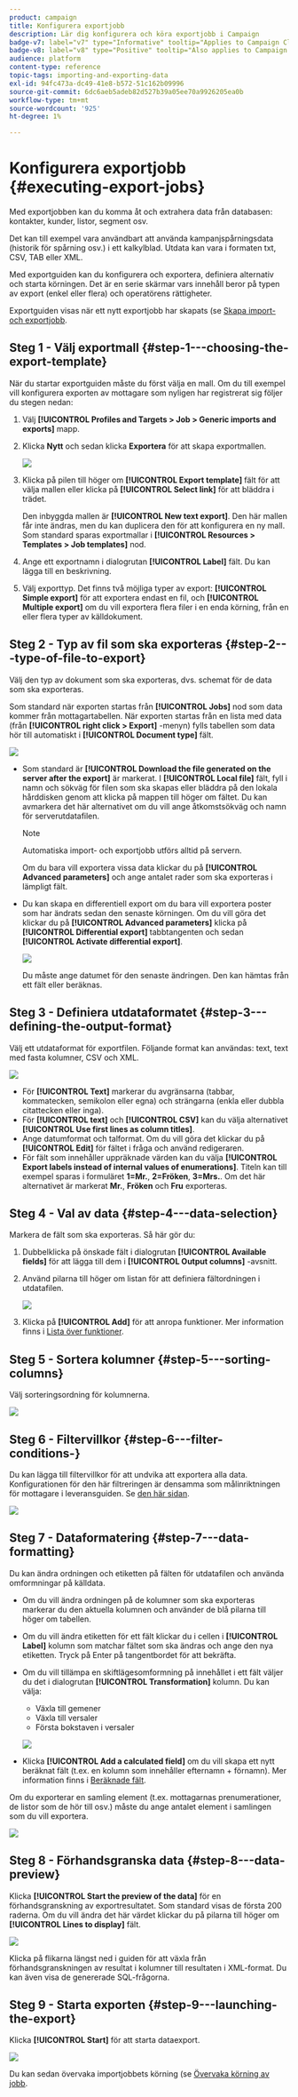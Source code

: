```yaml
---
product: campaign
title: Konfigurera exportjobb
description: Lär dig konfigurera och köra exportjobb i Campaign
badge-v7: label="v7" type="Informative" tooltip="Applies to Campaign Classic v7"
badge-v8: label="v8" type="Positive" tooltip="Also applies to Campaign v8"
audience: platform
content-type: reference
topic-tags: importing-and-exporting-data
exl-id: 94fc473a-dc49-41e8-b572-51c162b09996
source-git-commit: 6dc6aeb5adeb82d527b39a05ee70a9926205ea0b
workflow-type: tm+mt
source-wordcount: '925'
ht-degree: 1%

---
```


# Konfigurera exportjobb {#executing-export-jobs}



Med exportjobben kan du komma åt och extrahera data från databasen: kontakter, kunder, listor, segment osv.

Det kan till exempel vara användbart att använda kampanjspårningsdata (historik för spårning osv.) i ett kalkylblad. Utdata kan vara i formaten txt, CSV, TAB eller XML.

Med exportguiden kan du konfigurera och exportera, definiera alternativ och starta körningen. Det är en serie skärmar vars innehåll beror på typen av export (enkel eller flera) och operatörens rättigheter.

Exportguiden visas när ett nytt exportjobb har skapats (se [Skapa import- och exportjobb](../../platform/using/creating-import-export-jobs.md).

## Steg 1 - Välj exportmall {#step-1---choosing-the-export-template}

När du startar exportguiden måste du först välja en mall. Om du till exempel vill konfigurera exporten av mottagare som nyligen har registrerat sig följer du stegen nedan:

1. Välj **[!UICONTROL Profiles and Targets > Job > Generic imports and exports]** mapp.
1. Klicka **Nytt** och sedan klicka **Exportera** för att skapa exportmallen.

   ![](assets/s_ncs_user_export_wizard01.png)

1. Klicka på pilen till höger om **[!UICONTROL Export template]** fält för att välja mallen eller klicka på **[!UICONTROL Select link]** för att bläddra i trädet.

   Den inbyggda mallen är **[!UICONTROL New text export]**. Den här mallen får inte ändras, men du kan duplicera den för att konfigurera en ny mall. Som standard sparas exportmallar i **[!UICONTROL Resources > Templates > Job templates]** nod.

1. Ange ett exportnamn i dialogrutan **[!UICONTROL Label]** fält. Du kan lägga till en beskrivning.
1. Välj exporttyp. Det finns två möjliga typer av export: **[!UICONTROL Simple export]** för att exportera endast en fil, och **[!UICONTROL Multiple export]** om du vill exportera flera filer i en enda körning, från en eller flera typer av källdokument.

## Steg 2 - Typ av fil som ska exporteras {#step-2---type-of-file-to-export}

Välj den typ av dokument som ska exporteras, dvs. schemat för de data som ska exporteras.

Som standard när exporten startas från **[!UICONTROL Jobs]** nod som data kommer från mottagartabellen. När exporten startas från en lista med data (från **[!UICONTROL right click > Export]** -menyn) fylls tabellen som data hör till automatiskt i **[!UICONTROL Document type]** fält.

![](assets/s_ncs_user_export_wizard02.png)

* Som standard är **[!UICONTROL Download the file generated on the server after the export]** är markerat. I **[!UICONTROL Local file]** fält, fyll i namn och sökväg för filen som ska skapas eller bläddra på den lokala hårddisken genom att klicka på mappen till höger om fältet. Du kan avmarkera det här alternativet om du vill ange åtkomstsökväg och namn för serverutdatafilen.

   >[!NOTE]
   >
   >Automatiska import- och exportjobb utförs alltid på servern.
   >
   >Om du bara vill exportera vissa data klickar du på **[!UICONTROL Advanced parameters]** och ange antalet rader som ska exporteras i lämpligt fält.

* Du kan skapa en differentiell export om du bara vill exportera poster som har ändrats sedan den senaste körningen. Om du vill göra det klickar du på **[!UICONTROL Advanced parameters]** klicka på **[!UICONTROL Differential export]** tabbtangenten och sedan **[!UICONTROL Activate differential export]**.

   ![](assets/s_ncs_user_export_wizard02_b.png)

   Du måste ange datumet för den senaste ändringen. Den kan hämtas från ett fält eller beräknas.

## Steg 3 - Definiera utdataformatet {#step-3---defining-the-output-format}

Välj ett utdataformat för exportfilen. Följande format kan användas: text, text med fasta kolumner, CSV och XML.

![](assets/s_ncs_user_export_wizard03.png)

* För **[!UICONTROL Text]** markerar du avgränsarna (tabbar, kommatecken, semikolon eller egna) och strängarna (enkla eller dubbla citattecken eller inga).
* För **[!UICONTROL text]** och **[!UICONTROL CSV]** kan du välja alternativet **[!UICONTROL Use first lines as column titles]**.
* Ange datumformat och talformat. Om du vill göra det klickar du på **[!UICONTROL Edit]** för fältet i fråga och använd redigeraren.
* För fält som innehåller uppräknade värden kan du välja **[!UICONTROL Export labels instead of internal values of enumerations]**. Titeln kan till exempel sparas i formuläret **1=Mr.**, **2=Fröken**, **3=Mrs.**. Om det här alternativet är markerat **Mr.**, **Fröken** och **Fru** exporteras.

## Steg 4 - Val av data {#step-4---data-selection}

Markera de fält som ska exporteras. Så här gör du:

1. Dubbelklicka på önskade fält i dialogrutan **[!UICONTROL Available fields]** för att lägga till dem i **[!UICONTROL Output columns]** -avsnitt.
1. Använd pilarna till höger om listan för att definiera fältordningen i utdatafilen.

   ![](assets/s_ncs_user_export_wizard04.png)

1. Klicka på **[!UICONTROL Add]** för att anropa funktioner. Mer information finns i [Lista över funktioner](../../platform/using/defining-filter-conditions.md#list-of-functions).

## Steg 5 - Sortera kolumner {#step-5---sorting-columns}

Välj sorteringsordning för kolumnerna.

![](assets/s_ncs_user_export_wizard05.png)

## Steg 6 - Filtervillkor {#step-6---filter-conditions-}

Du kan lägga till filtervillkor för att undvika att exportera alla data. Konfigurationen för den här filtreringen är densamma som målinriktningen för mottagare i leveransguiden. Se [den här sidan](../../delivery/using/steps-defining-the-target-population.md).

![](assets/s_ncs_user_export_wizard05_b.png)

## Steg 7 - Dataformatering {#step-7---data-formatting}

Du kan ändra ordningen och etiketten på fälten för utdatafilen och använda omformningar på källdata.

* Om du vill ändra ordningen på de kolumner som ska exporteras markerar du den aktuella kolumnen och använder de blå pilarna till höger om tabellen.
* Om du vill ändra etiketten för ett fält klickar du i cellen i **[!UICONTROL Label]** kolumn som matchar fältet som ska ändras och ange den nya etiketten. Tryck på Enter på tangentbordet för att bekräfta.
* Om du vill tillämpa en skiftlägesomformning på innehållet i ett fält väljer du det i dialogrutan **[!UICONTROL Transformation]** kolumn. Du kan välja:

   * Växla till gemener
   * Växla till versaler
   * Första bokstaven i versaler

   ![](assets/s_ncs_user_export_wizard06.png)

* Klicka **[!UICONTROL Add a calculated field]** om du vill skapa ett nytt beräknat fält (t.ex. en kolumn som innehåller efternamn + förnamn). Mer information finns i [Beräknade fält](../../platform/using/executing-import-jobs.md#calculated-fields).

Om du exporterar en samling element (t.ex. mottagarnas prenumerationer, de listor som de hör till osv.) måste du ange antalet element i samlingen som du vill exportera.

![](assets/s_ncs_user_export_wizard06_c.png)

## Steg 8 - Förhandsgranska data {#step-8---data-preview}

Klicka **[!UICONTROL Start the preview of the data]** för en förhandsgranskning av exportresultatet. Som standard visas de första 200 raderna. Om du vill ändra det här värdet klickar du på pilarna till höger om **[!UICONTROL Lines to display]** fält.

![](assets/s_ncs_user_export_wizard07.png)

Klicka på flikarna längst ned i guiden för att växla från förhandsgranskningen av resultat i kolumner till resultaten i XML-format. Du kan även visa de genererade SQL-frågorna.

## Steg 9 - Starta exporten {#step-9---launching-the-export}

Klicka **[!UICONTROL Start]** för att starta dataexport.

![](assets/s_ncs_user_export_wizard08.png)

Du kan sedan övervaka importjobbets körning (se [Övervaka körning av jobb](../../platform/using/monitoring-jobs-execution.md).
